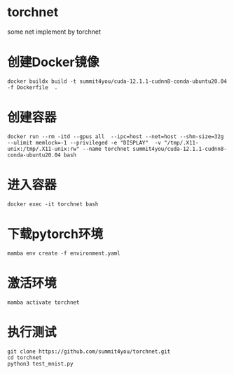 # torchnet
some net implement by torchnet

# 创建Docker镜像

```
docker buildx build -t summit4you/cuda-12.1.1-cudnn8-conda-ubuntu20.04 -f Dockerfile  . 
```

# 创建容器

```
docker run --rm -itd --gpus all  --ipc=host --net=host --shm-size=32g --ulimit memlock=-1 --privileged -e "DISPLAY"  -v "/tmp/.X11-unix:/tmp/.X11-unix:rw" --name torchnet summit4you/cuda-12.1.1-cudnn8-conda-ubuntu20.04 bash

```

# 进入容器

```
docker exec -it torchnet bash
```

# 下载pytorch环境

```
mamba env create -f environment.yaml
```

# 激活环境

```
mamba activate torchnet
```

# 执行测试

```
git clone https://github.com/summit4you/torchnet.git
cd torchnet
python3 test_mnist.py
```
